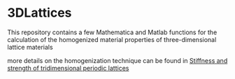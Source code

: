# 3DLattices

This repository contains a few Mathematica and Matlab functions for the calculation of the homogenized material properties of three-dimensional lattice materials

more details on the homogenization technique can be found in [Stiffness and strength of tridimensional periodic lattices](https://www.sciencedirect.com/science/article/pii/S0045782512000941)
